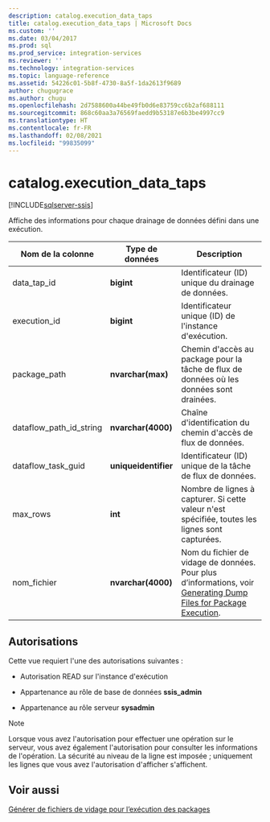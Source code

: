 ```yaml
---
description: catalog.execution_data_taps
title: catalog.execution_data_taps | Microsoft Docs
ms.custom: ''
ms.date: 03/04/2017
ms.prod: sql
ms.prod_service: integration-services
ms.reviewer: ''
ms.technology: integration-services
ms.topic: language-reference
ms.assetid: 54226c01-5b8f-4730-8a5f-1da2613f9689
author: chugugrace
ms.author: chugu
ms.openlocfilehash: 2d7588600a44be49fb0d6e83759cc6b2af688111
ms.sourcegitcommit: 868c60aa3a76569faedd9b53187e6b3be4997cc9
ms.translationtype: HT
ms.contentlocale: fr-FR
ms.lasthandoff: 02/08/2021
ms.locfileid: "99835099"
---
```

# <a name="catalogexecution_data_taps"></a>catalog.execution_data_taps 

[!INCLUDE[sqlserver-ssis](../../includes/applies-to-version/sqlserver-ssis.md)]

  Affiche des informations pour chaque drainage de données défini dans une exécution.  
  
|Nom de la colonne|Type de données|Description|  
|-----------------|---------------|-----------------|  
|data_tap_id|**bigint**|Identificateur (ID) unique du drainage de données.|  
|execution_id|**bigint**|Identificateur unique (ID) de l'instance d'exécution.|  
|package_path|**nvarchar(max)**|Chemin d'accès au package pour la tâche de flux de données où les données sont drainées.|  
|dataflow_path_id_string|**nvarchar(4000)**|Chaîne d'identification du chemin d'accès de flux de données.|  
|dataflow_task_guid|**uniqueidentifier**|Identificateur (ID) unique de la tâche de flux de données.|  
|max_rows|**int**|Nombre de lignes à capturer. Si cette valeur n'est spécifiée, toutes les lignes sont capturées.|  
|nom_fichier|**nvarchar(4000)**|Nom du fichier de vidage de données. Pour plus d’informations, voir [Generating Dump Files for Package Execution](../../integration-services/troubleshooting/generating-dump-files-for-package-execution.md).|  
  
## <a name="permissions"></a>Autorisations  
 Cette vue requiert l'une des autorisations suivantes :  
  
-   Autorisation READ sur l'instance d'exécution  
  
-   Appartenance au rôle de base de données **ssis_admin**  
  
-   Appartenance au rôle serveur **sysadmin**  
  
> [!NOTE]  
>  Lorsque vous avez l'autorisation pour effectuer une opération sur le serveur, vous avez également l'autorisation pour consulter les informations de l'opération. La sécurité au niveau de la ligne est imposée ; uniquement les lignes que vous avez l'autorisation d'afficher s'affichent.  
  
## <a name="see-also"></a>Voir aussi  
 [Générer de fichiers de vidage pour l’exécution des packages](../../integration-services/troubleshooting/generating-dump-files-for-package-execution.md)  
  
  
